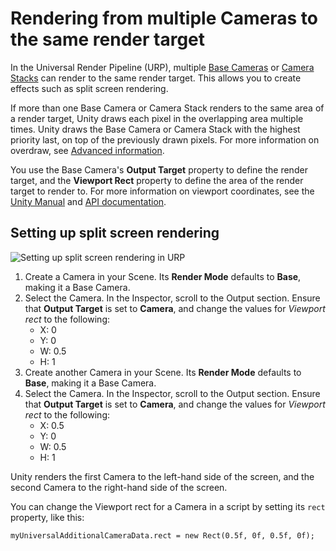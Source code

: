 # Rendering from multiple Cameras to the same render target 

In the Universal Render Pipeline (URP), multiple [Base Cameras](camera-types-and-render-type.md#base-camera) or [Camera Stacks](camera-stacking.md) can render to the same render target. This allows you to create effects such as split screen rendering.

If more than one Base Camera or Camera Stack renders to the same area of a render target, Unity draws each pixel in the overlapping area multiple times. Unity draws the Base Camera or Camera Stack with the highest priority last, on top of the previously drawn pixels. For more information on overdraw, see [Advanced information](cameras-advanced.md).

You use the Base Camera's **Output Target** property to define the render target, and the **Viewport Rect** property to define the area of the render target to render to. For more information on viewport coordinates, see the [Unity Manual](https://docs.unity3d.com/Manual/class-Camera.html) and [API documentation](https://docs.unity3d.com/ScriptReference/Camera-rect.html).

## Setting up split screen rendering
![Setting up split screen rendering in URP](Images/camera-split-screen-viewport.png)

1. Create a Camera in your Scene. Its **Render Mode** defaults to **Base**, making it a Base Camera.
2. Select the Camera. In the Inspector, scroll to the Output section. Ensure that **Output Target** is set to **Camera**, and change the values for *Viewport rect* to the following:
    * X: 0
    * Y: 0
    * W: 0.5
    * H: 1
3. Create another Camera in your Scene. Its **Render Mode** defaults to **Base**, making it a Base Camera.
4. Select the Camera. In the Inspector, scroll to the Output section. Ensure that **Output Target** is set to **Camera**, and change the values for *Viewport rect* to the following:
    * X: 0.5
    * Y: 0
    * W: 0.5
    * H: 1

Unity renders the first Camera to the left-hand side of the screen, and the second Camera to the right-hand side of the screen.

You can change the Viewport rect for a Camera in a script by setting its `rect` property, like this:

```
myUniversalAdditionalCameraData.rect = new Rect(0.5f, 0f, 0.5f, 0f);
```
